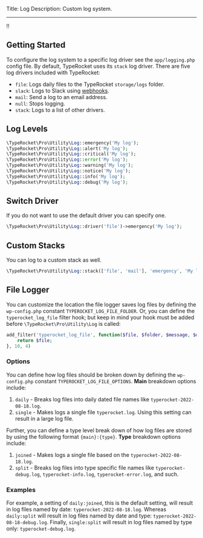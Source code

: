 Title: Log
Description: Custom log system.

---

!!

## Getting Started

To configure the log system to a specific log driver see the `app/logging.php` config file. By default, TypeRocket uses its `stack` log driver. There are five log drivers included with TypeRocket:

- `file`: Logs daily files to the TypeRocket `storage/logs` folder.
- `slack`: Logs to Slack using [webhooks](https://api.slack.com/messaging/webhooks).
- `mail`: Send a log to an email address.
- `null`: Stops logging.
- `stack`: Logs to a list of other drivers.

## Log Levels

```php
\TypeRocket\Pro\Utility\Log::emergency('My log');
\TypeRocket\Pro\Utility\Log::alert('My log');
\TypeRocket\Pro\Utility\Log::critical('My log');
\TypeRocket\Pro\Utility\Log::error('My log');
\TypeRocket\Pro\Utility\Log::warning('My log');
\TypeRocket\Pro\Utility\Log::notice('My log');
\TypeRocket\Pro\Utility\Log::info('My log');
\TypeRocket\Pro\Utility\Log::debug('My log');
```

## Switch Driver

If you do not want to use the default driver you can specify one.

```php
\TypeRocket\Pro\Utility\Log::driver('file')->emergency('My log');
```

## Custom Stacks

You can log to a custom stack as well.

```php
\TypeRocket\Pro\Utility\Log::stack(['file', 'mail'], 'emergency', 'My log');
```

## File Logger

You can customize the location the file logger saves log files by defining the `wp-config.php` constant `TYPEROCKET_LOG_FILE_FOLDER`. Or, you can define the `typerocket_log_file` filter hook; but keep in mind your hook must be added before `\TypeRocket\Pro\Utility\Log` is called:

```php
add_filter('typerocket_log_file', function($file, $folder, $message, $options) {
    return $file;
}, 10, 4)
```

### Options

You can define how log files should be broken down by defining the `wp-config.php` constant `TYPEROCKET_LOG_FILE_OPTIONS`. **Main** breakdown options include:

1. `daily` - Breaks log files into daily dated file names like `typerocket-2022-08-18.log`.
2. `single` - Makes logs a single file `typerocket.log`. Using this setting can result in a large log file.

Further, you can define a type level break down of how log files are stored by using the following format `{main}:{type}`. **Type** breakdown options include:

1. `joined` - Makes logs a single file based on the `typerocket-2022-08-18.log`.
2. `split` - Breaks log files into type specific file names like `typerocket-debug.log`, `typerocket-info.log`, `typerocket-error.log`, and such.

### Examples

For example, a setting of `daily:joined`, this is the default setting, will result in log files named by date: `typerocket-2022-08-18.log`. Whereas `daily:split` will result in log files named by date and type: `typerocket-2022-08-18-debug.log`. Finally, `single:split` will result in log files named by type only: `typerocket-debug.log`.